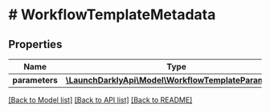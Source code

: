 # # WorkflowTemplateMetadata

## Properties

Name | Type | Description | Notes
------------ | ------------- | ------------- | -------------
**parameters** | [**\LaunchDarklyApi\Model\WorkflowTemplateParameter[]**](WorkflowTemplateParameter.md) |  | [optional]

[[Back to Model list]](../../README.md#models) [[Back to API list]](../../README.md#endpoints) [[Back to README]](../../README.md)
